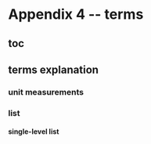 # Appendix 4 -- terms
## toc
## terms explanation
### unit measurements

### list
#### single-level list
